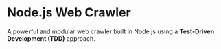 # Node.js Web Crawler

A powerful and modular web crawler built in Node.js using a **Test-Driven Development (TDD)** approach.